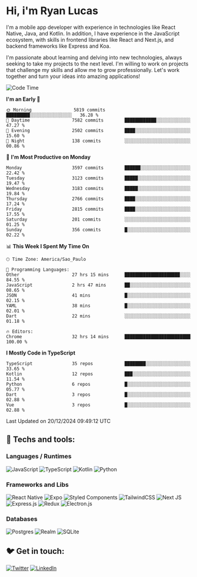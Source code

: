 # Hi, i'm Ryan Lucas

I'm a mobile app developer with experience in technologies like React Native, Java, and Kotlin.
In addition, I have experience in the JavaScript ecosystem, with skills in frontend libraries like React and Next.js, and backend frameworks like Express and Koa.

I'm passionate about learning and delving into new technologies, always seeking to take my projects to the next level. I'm willing to work on projects that challenge my skills and allow me to grow professionally. Let's work together and turn your ideas into amazing applications!


<!--START_SECTION:waka-->
![Code Time](http://img.shields.io/badge/Code%20Time-945%20hrs%2058%20mins-blue)

**I'm an Early 🐤** 

```text
🌞 Morning                5819 commits        █████████░░░░░░░░░░░░░░░░   36.28 % 
🌆 Daytime                7582 commits        ████████████░░░░░░░░░░░░░   47.27 % 
🌃 Evening                2502 commits        ████░░░░░░░░░░░░░░░░░░░░░   15.60 % 
🌙 Night                  138 commits         ░░░░░░░░░░░░░░░░░░░░░░░░░   00.86 % 
```
📅 **I'm Most Productive on Monday** 

```text
Monday                   3597 commits        ██████░░░░░░░░░░░░░░░░░░░   22.42 % 
Tuesday                  3123 commits        █████░░░░░░░░░░░░░░░░░░░░   19.47 % 
Wednesday                3183 commits        █████░░░░░░░░░░░░░░░░░░░░   19.84 % 
Thursday                 2766 commits        ████░░░░░░░░░░░░░░░░░░░░░   17.24 % 
Friday                   2815 commits        ████░░░░░░░░░░░░░░░░░░░░░   17.55 % 
Saturday                 201 commits         ░░░░░░░░░░░░░░░░░░░░░░░░░   01.25 % 
Sunday                   356 commits         █░░░░░░░░░░░░░░░░░░░░░░░░   02.22 % 
```


📊 **This Week I Spent My Time On** 

```text
🕑︎ Time Zone: America/Sao_Paulo

💬 Programming Languages: 
Other                    27 hrs 15 mins      █████████████████████░░░░   84.55 % 
JavaScript               2 hrs 47 mins       ██░░░░░░░░░░░░░░░░░░░░░░░   08.65 % 
JSON                     41 mins             █░░░░░░░░░░░░░░░░░░░░░░░░   02.15 % 
YAML                     38 mins             █░░░░░░░░░░░░░░░░░░░░░░░░   02.01 % 
Dart                     22 mins             ░░░░░░░░░░░░░░░░░░░░░░░░░   01.18 % 

🔥 Editors: 
Chrome                   32 hrs 14 mins      █████████████████████████   100.00 % 
```

**I Mostly Code in TypeScript** 

```text
TypeScript               35 repos            ████████░░░░░░░░░░░░░░░░░   33.65 % 
Kotlin                   12 repos            ███░░░░░░░░░░░░░░░░░░░░░░   11.54 % 
Python                   6 repos             █░░░░░░░░░░░░░░░░░░░░░░░░   05.77 % 
Dart                     3 repos             █░░░░░░░░░░░░░░░░░░░░░░░░   02.88 % 
Vue                      3 repos             █░░░░░░░░░░░░░░░░░░░░░░░░   02.88 % 
```




 Last Updated on 20/12/2024 09:49:12 UTC
<!--END_SECTION:waka-->

## 🔧 Techs and tools: 

### Languages / Runtimes
![JavaScript](https://img.shields.io/badge/javascript-%23323330.svg?style=for-the-badge&logo=javascript&logoColor=%23F7DF1E)
![TypeScript](https://img.shields.io/badge/typescript-%23007ACC.svg?style=for-the-badge&logo=typescript&logoColor=white)
![Kotlin](https://img.shields.io/badge/kotlin-%230095D5.svg?style=for-the-badge&logo=kotlin&logoColor=white) ![Python](https://img.shields.io/badge/python-3670A0?style=for-the-badge&logo=python&logoColor=ffdd54)

### Frameworks and Libs
![React Native](https://img.shields.io/badge/react_native-%2320232a.svg?style=for-the-badge&logo=react&logoColor=%2361DAFB)
![Expo](https://img.shields.io/badge/expo-1C1E24?style=for-the-badge&logo=expo&logoColor=#D04A37)
![Styled Components](https://img.shields.io/badge/styled--components-DB7093?style=for-the-badge&logo=styled-components&logoColor=white)
![TailwindCSS](https://img.shields.io/badge/tailwindcss-%2338B2AC.svg?style=for-the-badge&logo=tailwind-css&logoColor=white)
![Next JS](https://img.shields.io/badge/Next-black?style=for-the-badge&logo=next.js&logoColor=white)
![Express.js](https://img.shields.io/badge/express.js-%23404d59.svg?style=for-the-badge&logo=express&logoColor=%2361DAFB)
![Redux](https://img.shields.io/badge/redux-%23593d88.svg?style=for-the-badge&logo=redux&logoColor=white)
![Electron.js](https://img.shields.io/badge/Electron-191970?style=for-the-badge&logo=Electron&logoColor=white)

### Databases
![Postgres](https://img.shields.io/badge/postgres-%23316192.svg?style=for-the-badge&logo=postgresql&logoColor=white)
![Realm](https://img.shields.io/badge/Realm-39477F?style=for-the-badge&logo=realm&logoColor=white)
![SQLite](https://img.shields.io/badge/sqlite-%2307405e.svg?style=for-the-badge&logo=sqlite&logoColor=white)

## 🐦 Get in touch:

[![Twitter](https://img.shields.io/badge/Twitter-%231DA1F2.svg?style=for-the-badge&logo=Twitter&logoColor=white)](https://twitter.com/ryangst_)
[![LinkedIn](https://img.shields.io/badge/linkedin-%230077B5.svg?style=for-the-badge&logo=linkedin&logoColor=white)](https://www.linkedin.com/in/ryan-lucas-machado/)
